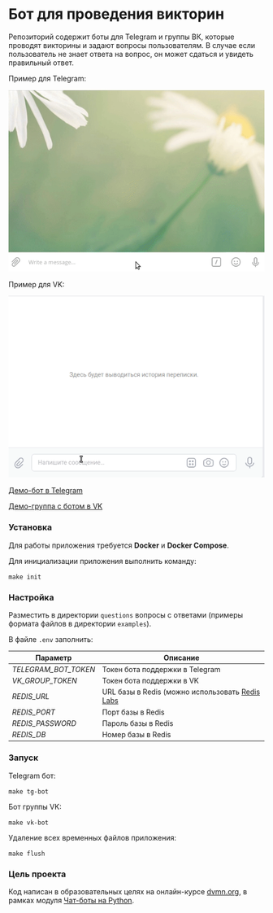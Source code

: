 # Бот для проведения викторин

Репозиторий содержит боты для Telegram и группы ВК, которые проводят викторины и задают вопросы пользователям. В случае если пользователь не знает ответа на вопрос, он может сдаться и увидеть правильный ответ.

Пример для Telegram:

![](docs/demo_tg_bot.gif)

Пример для VK:

![](docs/demo_vk_bot.gif)

[Демо-бот в Telegram](https://t.me/poymanov_dvmn_quiz_bot)

[Демо-группа с ботом в VK](https://vk.com/club209075987)

### Установка

Для работы приложения требуется **Docker** и **Docker Compose**.

Для инициализации приложения выполнить команду:

```
make init
```

### Настройка

Разместить в директории `questions` вопросы с ответами (примеры формата файлов в директории `examples`).

В файле `.env` заполнить:

|Параметр|Описание |
|-----------|-----------|
|*TELEGRAM_BOT_TOKEN*|Токен бота поддержки в Telegram|
|*VK_GROUP_TOKEN*|Токен бота поддержки в VK|
|*REDIS_URL*|URL базы в Redis (можно использовать [Redis Labs](https://app.redislabs.com)|
|*REDIS_PORT*|Порт базы в Redis|
|*REDIS_PASSWORD*|Пароль базы в Redis|
|*REDIS_DB*|Номер базы в Redis|

### Запуск

Telegram бот:

```
make tg-bot 
```

Бот группы VK:

```
make vk-bot
```

Удаление всех временных файлов приложения:

```
make flush
```

### Цель проекта

Код написан в образовательных целях на онлайн-курсе [dvmn.org](https://dvmn.org/), в рамках
модуля [Чат-боты на Python](https://dvmn.org/modules/chat-bots).
